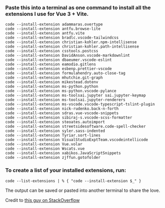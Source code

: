 ### Paste this into a terminal as one command to install all the extensions I use for Vue 3 + Vite.
```
code --install-extension adammaras.overtype
code --install-extension antfu.browse-lite
code --install-extension antfu.vite
code --install-extension bradlc.vscode-tailwindcss
code --install-extension christian-kohler.npm-intellisense 
code --install-extension christian-kohler.path-intellisense
code --install-extension csstools.postcss
code --install-extension DavidAnson.vscode-markdownlint
code --install-extension dbaeumer.vscode-eslint
code --install-extension eamodio.gitlens
code --install-extension esbenp.prettier-vscode
code --install-extension formulahendry.auto-close-tag
code --install-extension mhutchie.git-graph
code --install-extension mikestead.dotenv
code --install-extension ms-python.python
code --install-extension ms-python.vscode-pylance
code --install-extension ms-toolsai.jupyter sai.jupyter-keymap
code --install-extension ms-toolsai.jupyter-renderers
code --install-extension ms-vscode.vscode-typescript-tslint-plugin
code --install-extension nick-rudenko.back-n-forth
code --install-extension sdras.vue-vscode-snippets
code --install-extension sibiraj-s.vscode-scss-formatter
code --install-extension steoates.autoimport
code --install-extension streetsidesoftware.code-spell-checker
code --install-extension syler.sass-indented
code --install-extension Tyriar.sort-lines
code --install-extension VisualStudioExptTeam.vscodeintellicode
code --install-extension Vue.volar
code --install-extension Wscats.vue
code --install-extension xabikos.JavaScriptSnippets
code --install-extension zjffun.gotofolder
```

### To create a list of your installed extensions, run:
```
code --list-extensions | % { "code --install-extension $_" }
```
The output can be saved or pasted into another terminal to share the love.

Credit to <a href="https://stackoverflow.com/questions/35773299/how-can-you-export-the-visual-studio-code-extension-list" target="_blank">this guy on StackOverflow</a>